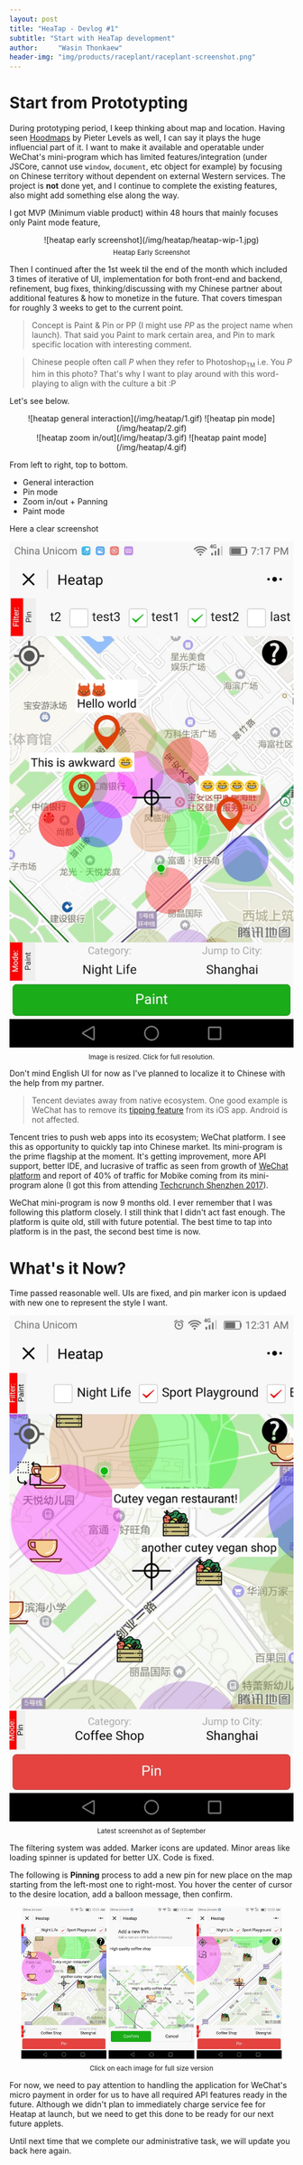 ```yaml
---
layout: post
title: "HeaTap - Devlog #1"
subtitle: "Start with HeaTap development"
author:     "Wasin Thonkaew"
header-img: "img/products/raceplant/raceplant-screenshot.png"
---
```


# Start from Prototypting

During prototyping period, I keep thinking about map and location. Having seen [Hoodmaps](https://hoodmaps.com) by Pieter Levels as well, I can say it plays the huge influencial part of it. I want to make it available and operatable under WeChat's mini-program which has limited features/integration (under JSCore, cannot use `window`, `document`, etc object for example) by focusing on Chinese territory without dependent on external Western services. The project is **not** done yet, and I continue to complete the existing features, also might add something else along the way.

I got MVP (Minimum viable product) within 48 hours that mainly focuses only Paint mode feature,

<center>
	![heatap early screenshot](/img/heatap/heatap-wip-1.jpg)<br/>
	<sub>Heatap Early Screenshot</sub>
</center>

Then I continued after the 1st week til the end of the month which included 3 times of iterative of UI, implementation for both front-end and backend, refinement, bug fixes, thinking/discussing with my Chinese partner about additional features & how to monetize in the future. That covers timespan for roughly 3 weeks to get to the current point.

> Concept is Paint & Pin or PP (I might use *PP* as the project name when launch). That said you Paint to mark certain area, and Pin to mark specific location with interesting comment.

> Chinese people often call *P* when they refer to Photoshop<sub><span style="font-size:10px">TM</span></sub> i.e. You *P* him in this photo? That's why I want to play around with this word-playing to align with the culture a bit :P

Let's see below.

<center>
![heatap general interaction](/img/heatap/1.gif)
![heatap pin mode](/img/heatap/2.gif)
</center>

<center>
![heatap zoom in/out](/img/heatap/3.gif)
![heatap paint mode](/img/heatap/4.gif)
</center>

From left to right, top to bottom.

* General interaction
* Pin mode
* Zoom in/out + Panning
* Paint mode

Here a clear screenshot

<center>
<a href="/img/heatap/heatap-screenshot-old.jpg" class="no-line"><img alt="heatap screenshot old" src="/img/heatap/heatap-screenshot-old.jpg"/></a><br/>
<sub>Image is resized. Click for full resolution.</sub>
</center>

Don't mind English UI for now as I've planned to localize it to Chinese with the help from my partner.  

> Tencent deviates away from native ecosystem. One good example is WeChat has to remove its [tipping feature](http://www.scmp.com/tech/china-tech/article/2089216/tencent-disables-tipping-function-iphone-version-wechat) from its iOS app. Android is not affected.

Tencent tries to push web apps into its ecosystem; WeChat platform. I see this as opportunity to quickly tap into Chinese market. Its mini-program is the prime flagship at the moment. It's getting improvement, more API support, better IDE, and lucrasive of traffic as seen from growth of [WeChat platform](https://mp.weixin.qq.com/s?__biz=MzAxNzYxMzc0OA==&mid=2650664972&idx=1&sn=24809772be2e566b3103b77e84bc60e3&chksm=83eb86d7b49c0fc179bba0e8fd19924d50fc24ab79e4d7c143d4ceca448995aec75f5992e7fa&mpshare=1&scene=1&srcid=0424M1QT1gWxcpEPep1bJRfr&pass_ticket=KEmzbgqBxC8w8r%2Fps%2FWm4jYMNr3EA%2Fd16BVKiT1cbvDN27Ah4fUrO8k%2FiaVDzo%2BJ#rd) and report of 40% of traffic for Mobike coming from its mini-program alone (I got this from attending [Techcrunch Shenzhen 2017](http://tc.technode.com/2017/en/)).

WeChat mini-program is now 9 months old. I ever remember that I was following this platform closely. I still think that I didn't act fast enough. The platform is quite old, still with future potential. The best time to tap into platform is in the past, the second best time is now.

# What's it Now?

Time passed reasonable well. UIs are fixed, and pin marker icon is updaed with new one to represent the style I want.

<center>
	<a href="/img/products/heatap/screenshot.jpg" class="no-line"><img src="/img/products/heatap/screenshot.jpg" /></a><br/>
	<sub>Latest screenshot as of September</sub>
</center>

The filtering system was added. Marker icons are updated. Minor areas like loading spinner is updated for better UX. Code is fixed.

The following is **Pinning** process to add a new pin for new place on the map starting from the left-most one to right-most. You hover the center of cursor to the desire location, add a balloon message, then confirm.

<center>
	<a href="/img/heatap/heatap-september-1.jpg" class="no-line"><img src="/img/heatap/heatap-september-1.jpg" width="30%"/></a>
	<a href="/img/heatap/heatap-september-2.jpg" class="no-line"><img src="/img/heatap/heatap-september-2.jpg" width="30%"/></a>
	<a href="/img/heatap/heatap-september-3.jpg" class="no-line"><img src="/img/heatap/heatap-september-3.jpg" width="30%"/></a><br/>
	<sub>Click on each image for full size version</sub>
</center>

For now, we need to pay attention to handling the application for WeChat's micro payment in order for us to have all required API features ready in the future. Although we didn't plan to immediately charge service fee for Heatap at launch, but we need to get this done to be ready for our next future applets.

Until next time that we complete our administrative task, we will update you back here again.